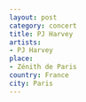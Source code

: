 ```yaml
---
layout: post
category: concert
title: PJ Harvey
artists: 
- PJ Harvey
place: 
- Zénith de Paris
country: France
city: Paris
---
```


